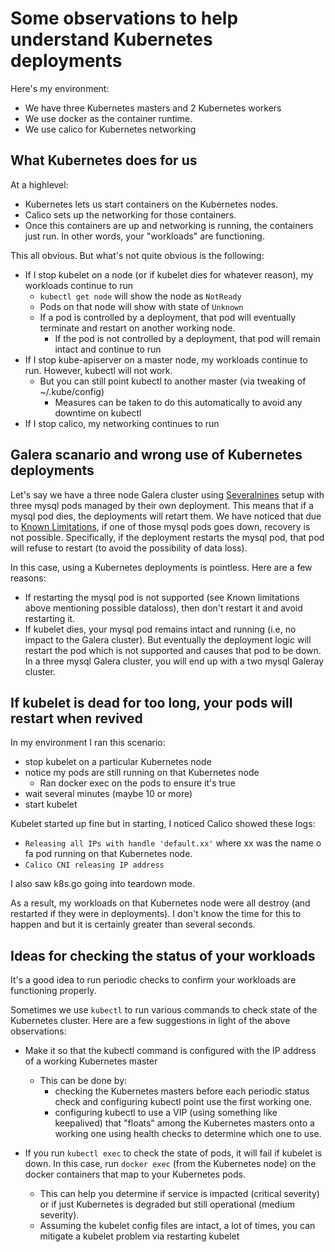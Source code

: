 # Some observations to help understand Kubernetes deployments

Here's my environment:

* We have three Kubernetes masters and 2 Kubernetes workers
* We use docker as the container runtime.
* We use calico for Kubernetes networking

## What Kubernetes does for us

At a highlevel:

* Kubernetes lets us start containers on the Kubernetes nodes.
* Calico sets up the networking for those containers.
* Once this containers are up and networking is running, the containers just run. In other words,
  your "workloads" are functioning.

This all obvious.  But what's not quite obvious is the following:

* If I stop kubelet on a node (or if kubelet dies for whatever reason), my workloads continue to run
  * `kubectl get node` will show the node as `NotReady`
  * Pods on that node will show with state of `Unknown`
  * If a pod is controlled by a deployment, that pod will eventually terminate and restart
    on another working node.
    * If the pod is not controlled by a deployment, that pod will remain intact and continue to run
* If I stop kube-apiserver on a master node, my workloads continue to run.  However, kubectl will not work.
  * But you can still point kubectl to another master (via tweaking of ~/.kube/config)
    * Measures can be taken to do this automatically to avoid any downtime on kubectl
* If I stop calico, my networking continues to run


## Galera scanario and wrong use of Kubernetes deployments

Let's say we have a three node Galera cluster using
[Severalnines](https://github.com/severalnines/galera-docker-mariadb) setup with three mysql pods
managed by their own deployment.  This means that if a mysql pod dies, the deployments will
retart them.  We have noticed that due to
[Known Limitations](https://github.com/severalnines/galera-docker-mariadb#known-limitations), if
one of those mysql pods goes down, recovery is not possible.  Specifically, if the deployment
restarts the mysql pod, that pod will refuse to restart (to avoid the possibility of data loss).

In this case, using a Kubernetes deployments is pointless.  Here are a few reasons:

* If restarting the mysql pod is not supported (see Known limitations above mentioning possible
  dataloss), then don't restart it and avoid restarting it.
* If kubelet dies, your mysql pod remains intact and running (i.e, no impact to the Galera
  cluster).  But eventually the deployment logic will restart the pod which is not supported and causes that
  pod to be down.  In a three mysql Galera cluster, you will end up with a two mysql Galeray cluster.

## If kubelet is dead for too long, your pods will restart when revived

In my environment I ran this scenario:

* stop kubelet on a particular Kubernetes node
* notice my pods are still running on that Kubernetes node
  * Ran docker exec on the pods to ensure it's true
* wait several minutes (maybe 10 or more)
* start kubelet

Kubelet started up fine but in starting, I noticed Calico showed these logs:

* `Releasing all IPs with handle 'default.xx'` where xx was the name o fa pod running on that Kubernetes node.
* `Calico CNI releasing IP address`

I also saw k8s.go going into teardown mode.

As a result, my workloads on that Kubernetes node were all destroy (and restarted if they were in deployments).
I don't know the time for this to happen and but it is certainly greater than several seconds.


## Ideas for checking the status of your workloads

It's a good idea to run periodic checks to confirm your workloads are functioning properly.

Sometimes we use `kubectl` to run various commands to check state of the Kubernetes cluster.  Here are a few
suggestions in light of the above observations:

* Make it so that the kubectl command is configured with the IP address of a working Kubernetes master
  * This can be done by:
    * checking the Kubernetes masters before each periodic status check and configuring kubectl point
      use the first working one.
    * configuring kubectl to use a VIP (using something like keepalived) that "floats" among the
      Kubernetes masters onto a working one using health checks to determine which one to use.

* If you run `kubectl exec` to check the state of pods, it will fail if kubelet is down.  In this case,
  run `docker exec` (from the Kubernetes node) on the docker containers that map to your Kubernetes pods.
  * This can help you determine if service is impacted (critical severity) or if just Kubernetes is degraded
    but still operational (medium severity).
  * Assuming the kubelet config files are intact, a lot of times, you can mitigate a kubelet problem via
    restarting kubelet
